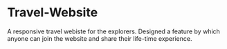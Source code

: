 # Travel-Website
A responsive travel webiste for the explorers.
Designed a feature by which anyone can join the website and share their life-time experience.
